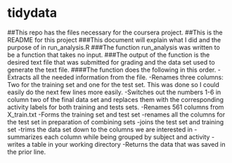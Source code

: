 # tidydata
##This repo has the files necessary for the coursera project.
##This is the README for this project
###This document will explain what I did and the purpose of in run_analysis.R
###The function run_analysis was written to be a function that takes no input.
###The output of the function is the desired text file that was submitted for grading and the data set used to generate the text file.
####The function does the following in this order.
-Extracts all the needed information from the file.
-Renames three columns: Two for the training set and one for the test set.  This was done so I could easily do the next few lines more easily.
-Switches out the numbers 1-6 in column two of the final data set and replaces them with the corresponding activity labels for both training and tests sets.
-Renames 561 columns from X_train.txt
-Forms the training set and test set
-renames all the columns for the test set in preparation of combining sets
-joins the test set and training set
-trims the data set down to the columns we are interested in
-summarizes each column while being grouped by subject and activity
-writes a table in your working directory
-Returns the data that was saved in the prior line.
